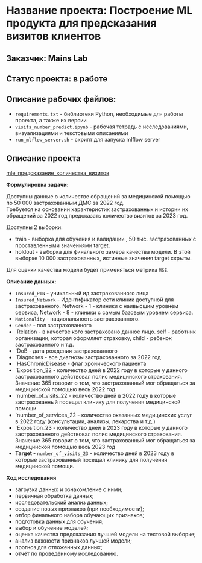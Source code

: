 # Название проекта: Построение ML продукта для предсказания визитов клиентов

## Заказчик: Mains Lab

## Статус проекта: в работе

## Описание рабочих файлов:
- `requirements.txt` - библиотеки Python, необходимые для работы проекта, а также их версии
- `visits_number_predict.ipynb` - рабочая тетрадь с исследованиями, визуализациями и текстовыми описаниями
- `run_mlflow_server.sh` - скрипт для запуска mlflow server

## Описание проекта

[mle_предсказание_количества_визитов](https://incredible-tulip-5c3.notion.site/Machine-learning-engineer-2024-e4c30223002a4eebb33d2cdeb8f81fb1)

**Формулировка задачи:**

Доступны данные о количестве обращений за медицинской помощью по 50 000 застрахованным ДМС за 2022 год.
<br>Требуется на основании характеристик застрахованных и истории их обращений за 2022 год предсказать количество визитов за 2023 год. 

Доступны 2 выборки: 

- train - выборка для обучения и валидации , 50 тыс. застрахованных с проставленными значениями target.
- holdout - выборка для финального замера качества модели. В этой выборке 10 000 застрахованных, истинные значения target скрыты.

Для оценки качества модели будет применяться метрика `MSE`.

**Описание данных:**

- `Insured_PIN` - уникальный ид застрахованного лица
- `Insured_Network` - Идентификатор сети клиник доступной для застрахованного. Network - 1 - клиники с наивысшим уровнем сервиса, Network - 8 - клиники с самым базовым уровнем сервиса.
- `Nationality` - национальность застрахованного.
- `Gender` - пол застрахованного
- `Relation - в качестве кого застраховано данное лицо. self - работник организации, которая оформляет страховку, child - ребенок застрахованного и т.д.
- `DoB - дата рождения застрахованного
- `Diagnoses - все диагнозы застрахованного за 2022 год
- `HasChronicDisease - флаг хронического пациента
- `Exposition_22 - количество дней в 2022 году в которые у данного застрахованного действовал полис медицинского страхования. Значение 365 говорит о том, что застрахованный мог обращаться за медицинской помощью весь 2022 год
- `number_of_visits_22 - количество дней в 2022 году в которые застрахованный посещал клинику для получения медицинской помощи
- `number_of_services_22 - количество оказанных медицинских услуг в 2022 году (консультации, анализы, лекарства и т.д.)
- `Exposition_23 - количество дней в 2023 году в которые у данного застрахованного действовал полис медицинского страхования. Значение 365 говорит о том, что застрахованный мог обращаться за медицинской помощью весь 2023 год
- **Target -** `number_of_visits_23` - количество дней в 2023 году в которые застрахованный посещал клинику для получения медицинской помощи.

**Ход исследования**

- загрузка данных и ознакомление с ними;
- первичная обработка данных;
- исследовательский анализ данных;
- создание новых признаков (при необходимости);
- отбор финального набора обучающих признаков;
- подготовка данных для обучения;
- выбор и обучение моделей;
- оценка качества предсказания лучшей модели на тестовой выборке;
- анализ важности признаков лучшей модели;
- прогноз для отложенных данных;
- отчёт по проведённому исследованию.
